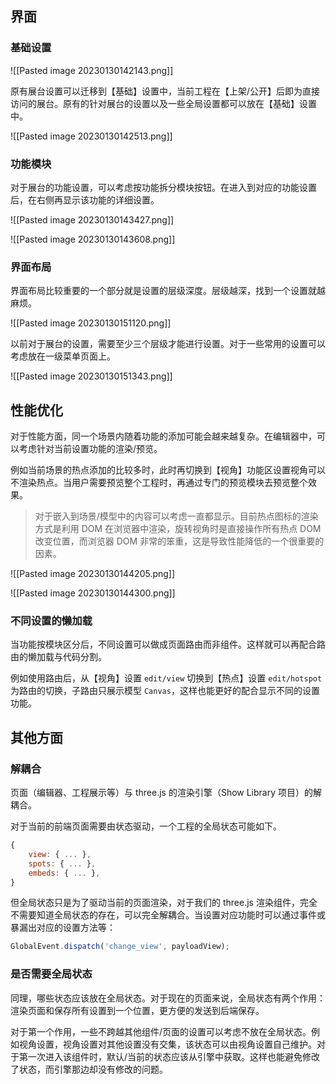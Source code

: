 ## 界面

### 基础设置

![[Pasted image 20230130142143.png]]

原有展台设置可以迁移到【基础】设置中，当前工程在【上架/公开】后即为直接访问的展台。原有的针对展台的设置以及一些全局设置都可以放在【基础】设置中。

![[Pasted image 20230130142513.png]]

### 功能模块

对于展台的功能设置，可以考虑按功能拆分模块按钮。在进入到对应的功能设置后，在右侧再显示该功能的详细设置。

![[Pasted image 20230130143427.png]]

![[Pasted image 20230130143608.png]]

### 界面布局

界面布局比较重要的一个部分就是设置的层级深度。层级越深，找到一个设置就越麻烦。

![[Pasted image 20230130151120.png]]

以前对于展台的设置，需要至少三个层级才能进行设置。对于一些常用的设置可以考虑放在一级菜单页面上。

![[Pasted image 20230130151343.png]]

## 性能优化

对于性能方面，同一个场景内随着功能的添加可能会越来越复杂。在编辑器中，可以考虑针对当前设置功能的渲染/预览。

例如当前场景的热点添加的比较多时，此时再切换到【视角】功能区设置视角可以不渲染热点。当用户需要预览整个工程时，再通过专门的预览模块去预览整个效果。

> 对于嵌入到场景/模型中的内容可以考虑一直都显示。目前热点图标的渲染方式是利用 DOM 在浏览器中渲染，旋转视角时是直接操作所有热点 DOM 改变位置，而浏览器 DOM 非常的笨重，这是导致性能降低的一个很重要的因素。

![[Pasted image 20230130144205.png]]

![[Pasted image 20230130144300.png]]

### 不同设置的懒加载

当功能按模块区分后，不同设置可以做成页面路由而非组件。这样就可以再配合路由的懒加载与代码分割。

例如使用路由后，从【视角】设置 `edit/view` 切换到【热点】设置 `edit/hotspot` 为路由的切换，子路由只展示模型 `Canvas`，这样也能更好的配合显示不同的设置功能。

## 其他方面

### 解耦合

页面（编辑器、工程展示等）与 three.js 的渲染引擎（Show Library 项目）的解耦合。

对于当前的前端页面需要由状态驱动，一个工程的全局状态可能如下。

```js
{
	view: { ... },
	spots: { ... },
	embeds: { ... },
}
```

但全局状态只是为了驱动当前的页面渲染，对于我们的 three.js 渲染组件，完全不需要知道全局状态的存在，可以完全解耦合。当设置对应功能时可以通过事件或暴漏出对应的设置方法等：

```js
GlobalEvent.dispatch('change_view', payloadView);
```

### 是否需要全局状态

同理，哪些状态应该放在全局状态。对于现在的页面来说，全局状态有两个作用：渲染页面和保存所有设置到一个位置，更方便的发送到后端保存。

对于第一个作用，一些不跨越其他组件/页面的设置可以考虑不放在全局状态。例如视角设置，视角设置对其他设置没有交集，该状态可以由视角设置自己维护。对于第一次进入该组件时，默认/当前的状态应该从引擎中获取。这样也能避免修改了状态，而引擎那边却没有修改的问题。